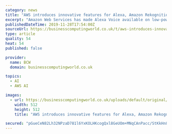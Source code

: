 ```yaml
---
category: news
title: "AWS introduces innovative features for Alexa, Amazon Rekognition"
excerpt: "Amazon Web Services has made Alexa Voice available on low-powered devices which previously did not have enough processing power to... This is a companion discussion ..."
publishedDateTime: 2019-11-28T17:54:00Z
sourceUrl: https://businesscomputingworld.co.uk/t/aws-introduces-innovative-features-for-alexa-amazon-rekognition/190491
type: article
quality: 54
heat: 54
published: false

provider:
  name: BCW
  domain: businesscomputingworld.co.uk

topics:
  - AI
  - AWS AI

images:
  - url: https://businesscomputingworld.co.uk/uploads/default/original/1X/f630a15932336b1cfe94ee76167108be74ef73e8.jpeg
    width: 512
    height: 512
    title: "AWS introduces innovative features for Alexa, Amazon Rekognition"

secured: "pGueCeN82Lh32NPzaD781l6YxKOLHKcogQxl8GeUOm+MNqCAnPacc/StKkHn8vg81w5P/fWu0hsXPQEikbkZsn6K43NoETha9vjywI7fxSud4rlW/Gpt3/rWDfKrRfA1drDjhxV+7nBensqdfJByECphDrh7jME3UDg3xikmHXR11qMvrELZpEvmvBjuMp6BZNjHQMO2VnoHV7GFQMYTiCID/ZLowWrDF7OL/tk+sa497ra2bUsL+Q6yPl3M4TRRHY0F7NhTCxDsIqZtj6RDpQ==;xu/yMQCjPM7RBoRppMugZQ=="
---
```


